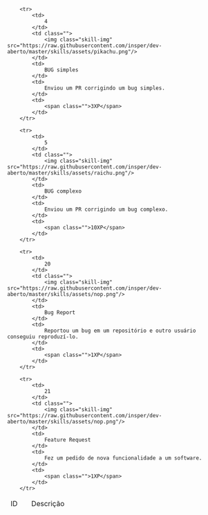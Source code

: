 <table id="skills" class="pure-table pure-table-horizontal">
    <thead>
        <td>ID</td>
        <td></td>
        <td>Descrição</td>
        <td></td>
    </thead>
    <tbody>
    
        <tr>
            <td>
                4
            </td>
            <td class="">
                <img class="skill-img" src="https://raw.githubusercontent.com/insper/dev-aberto/master/skills/assets/pikachu.png"/>
            </td>
            <td>
                BUG simples
            </td>
            <td>
                Enviou um PR corrigindo um bug simples.
            </td>
            <td>
                <span class="">3XP</span>
            </td>
        </tr>
    
        <tr>
            <td>
                5
            </td>
            <td class="">
                <img class="skill-img" src="https://raw.githubusercontent.com/insper/dev-aberto/master/skills/assets/raichu.png"/>
            </td>
            <td>
                BUG complexo
            </td>
            <td>
                Enviou um PR corrigindo um bug complexo.
            </td>
            <td>
                <span class="">10XP</span>
            </td>
        </tr>
    
        <tr>
            <td>
                20
            </td>
            <td class="">
                <img class="skill-img" src="https://raw.githubusercontent.com/insper/dev-aberto/master/skills/assets/nop.png"/>
            </td>
            <td>
                Bug Report
            </td>
            <td>
                Reportou um bug em um repositório e outro usuário conseguiu reproduzí-lo.
            </td>
            <td>
                <span class="">1XP</span>
            </td>
        </tr>
    
        <tr>
            <td>
                21
            </td>
            <td class="">
                <img class="skill-img" src="https://raw.githubusercontent.com/insper/dev-aberto/master/skills/assets/nop.png"/>
            </td>
            <td>
                Feature Request
            </td>
            <td>
                Fez um pedido de nova funcionalidade a um software.
            </td>
            <td>
                <span class="">1XP</span>
            </td>
        </tr>
    
</tbody>
</table>